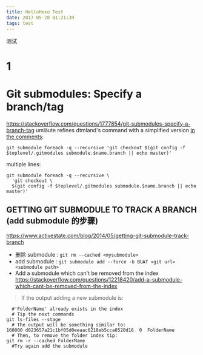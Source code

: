 ```yaml
---
title: HelloHexo Test
date: 2017-05-28 01:21:39
tags: test
---
```


测试

# 1



# Git submodules: Specify a branch/tag
https://stackoverflow.com/questions/1777854/git-submodules-specify-a-branch-tag
umläute refines dtmland's command with a simplified version [in the comments](https://stackoverflow.com/questions/1777854/git-submodules-specify-a-branch-tag/18799234#comment54105039_18799234):
```
git submodule foreach -q --recursive 'git checkout $(git config -f $toplevel/.gitmodules submodule.$name.branch || echo master)'
```
multiple lines:
```
git submodule foreach -q --recursive \
  'git checkout \
  $(git config -f $toplevel/.gitmodules submodule.$name.branch || echo master)'
```


## GETTING GIT SUBMODULE TO TRACK A BRANCH (add submodule 的步骤)
https://www.activestate.com/blog/2014/05/getting-git-submodule-track-branch
  - 删除 submodule : `git rm --cached <mysubmodule>`
  - add submodule : `git submodule add --force -b BUAT <git url> <submodule path>`
  - Add a submodule which can't be removed from the index
  https://stackoverflow.com/questions/12218420/add-a-submodule-which-cant-be-removed-from-the-index
  >  If the output adding a new submodule is:
  ```
  	#'FolderName' already exists in the index
  	# Tip the next commands
  git ls-files --stage
  	# The output will be something similar to:
  160000 d023657a21c1bf05d0eeaac6218eb5cca8520d16  0  FolderName
  	# Then, to remove the folder index tip:
  git rm -r --cached FolderName
  	#Try again add the submodule
  ```
